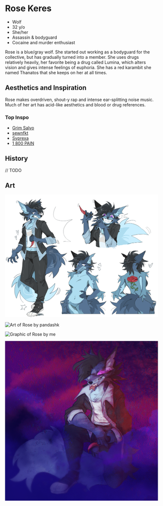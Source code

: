 # Rose Keres

- Wolf
- 32 y/o
- She/her
- Assassin & bodyguard
- Cocaine and murder enthusiast

Rose is a blue/gray wolf. She started out working as a bodyguard for the collective, but has gradually turned into a member. She uses drugs relatively heavily, her favorite being a drug called Lumina, which alters vision and gives intense feelings of euphoria. She has a red karambit she named Thanatos that she keeps on her at all times.

## Aesthetics and Inspiration

Rose makes overdriven, shout-y rap and intense ear-splitting noise music. Much of her art has acid-like aesthetics and blood or drug references.

### Top Inspo

- [Grim Salvo](https://open.spotify.com/artist/5UogEGDRYo5Q9bRIMRjuEC)
- [sewnfkt](https://soundcloud.com/sewnfkt)
- [Syprexa](https://open.spotify.com/artist/04NjoLMWKNWGJPbn7g5jG0)
- [1 800 PAIN](https://open.spotify.com/artist/7BT9qietxZuylsjyWGYBUR)

## History

// TODO

## Art

![Rose's ref sheet by cartvage](../imgs/rose/cartvage.png)

![Art of Rose by pandashk](../imgs/rose/pandashk.png)

![Graphic of Rose by me](../imgs/rose/graphic1.png)

![Art of Rose by zevilles](../imgs/rose/zevielles.png)
